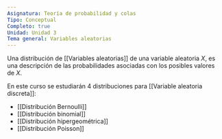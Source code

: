 ```yaml
---
Asignatura: Teoría de probabilidad y colas
Tipo: Conceptual
Completo: true
Unidad: Unidad 3
Tema general: Variables aleatorias
---
```



Una distribución de [[Variables aleatorias]] de una variable aleatoria $X$, es una descripción de las probabilidades asociadas con los posibles valores de $X$.

En este curso se estudiarán 4 distribuciones para [[Variable aleatoria discreta]]:

- [[Distribución Bernoulli]]
- [[Distribución binomial]]
- [[Distribución hipergeométrica]]
- [[Distribución Poisson]]
